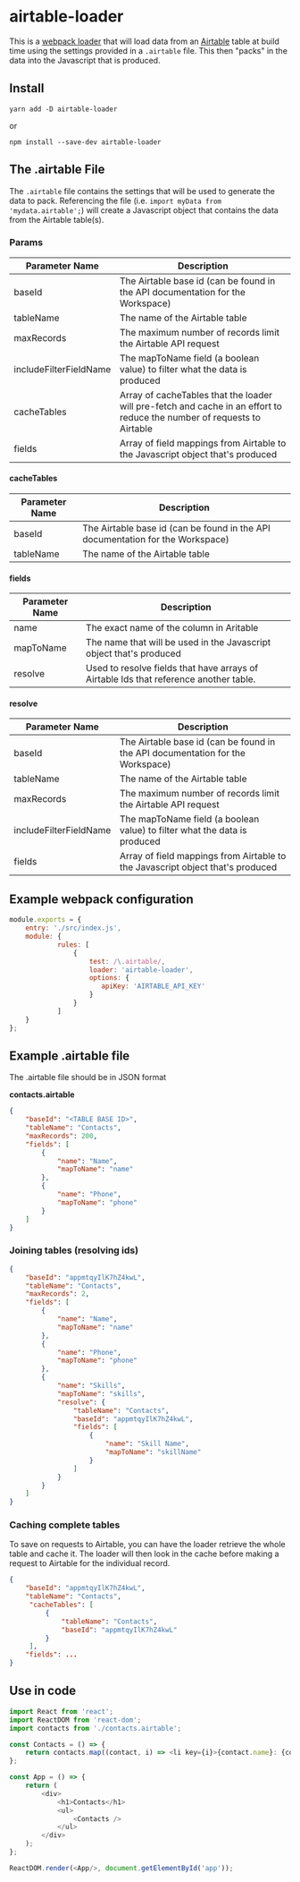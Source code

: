 # airtable-loader

This is a [webpack loader](https://webpack.js.org/loaders/) that will load data from an [Airtable](https://airtable.com/) table at build time using the settings provided in a `.airtable` file.  This then "packs" in the data into the Javascript that is produced.

## Install

```yarn add -D airtable-loader```

or

```npm install --save-dev airtable-loader```


## The .airtable File

The `.airtable` file contains the settings that will be used to generate the data to pack.  Referencing the file (i.e. `import myData from 'mydata.airtable';`) will create a Javascript object that contains the data from the Airtable table(s).


### Params

| Parameter Name         | Description                                                                    |
|------------------------|--------------------------------------------------------------------------------| 
| baseId                 | The Airtable base id (can be found in the API documentation for the Workspace) |
| tableName              | The name of the Airtable table                                                 |
| maxRecords             | The maximum number of records limit the Airtable API request                   |
| includeFilterFieldName | The mapToName field (a boolean value) to filter what the data is produced      |
| cacheTables            | Array of cacheTables that the loader will pre-fetch and cache in an effort to reduce the number of requests to Airtable |
| fields                 | Array of field mappings from Airtable to the Javascript object that's produced |

#### cacheTables

| Parameter Name         | Description                                                                    |
|------------------------|--------------------------------------------------------------------------------| 
| baseId                 | The Airtable base id (can be found in the API documentation for the Workspace) |
| tableName              | The name of the Airtable table                                                 |

#### fields

| Parameter Name         | Description                                                                    |
|------------------------|--------------------------------------------------------------------------------| 
| name                   | The exact name of the column in Aritable                                       |
| mapToName              | The name that will be used in the Javascript object that's produced            |
| resolve                | Used to resolve fields that have arrays of Airtable Ids that reference another table. |

#### resolve

| Parameter Name         | Description                                                                    |
|------------------------|--------------------------------------------------------------------------------|  
| baseId                 | The Airtable base id (can be found in the API documentation for the Workspace) |
| tableName              | The name of the Airtable table                                                 |
| maxRecords             | The maximum number of records limit the Airtable API request                   |
| includeFilterFieldName | The mapToName field (a boolean value) to filter what the data is produced      |
| fields                 | Array of field mappings from Airtable to the Javascript object that's produced |                               |


## Example webpack configuration  

```javascript
module.exports = {
    entry: './src/index.js',
    module: {
            rules: [
                {
                    test: /\.airtable/,
                    loader: 'airtable-loader',
                    options: {
                       apiKey: 'AIRTABLE_API_KEY' 
                    }
                }
            ]
    }
};
```

## Example .airtable file

The .airtable file should be in JSON format

**contacts.airtable**
```json
{
    "baseId": "<TABLE BASE ID>",
    "tableName": "Contacts",
    "maxRecords": 200,
    "fields": [
        {
            "name": "Name",
            "mapToName": "name"
        },
        {
            "name": "Phone",
            "mapToName": "phone"
        }
    ]
}
```

### Joining tables (resolving ids)

```json
{
    "baseId": "appmtqyIlK7hZ4kwL",
    "tableName": "Contacts",
    "maxRecords": 2,
    "fields": [
        {
            "name": "Name",
            "mapToName": "name"
        },
        {
            "name": "Phone",
            "mapToName": "phone"
        },
        {
            "name": "Skills",
            "mapToName": "skills",
            "resolve": {
                "tableName": "Contacts",
                "baseId": "appmtqyIlK7hZ4kwL",
                "fields": [
                    {
                        "name": "Skill Name",
                        "mapToName": "skillName"
                    }
                ]
            }
        }
    ]
}
```

### Caching complete tables

To save on requests to Airtable, you can have the loader retrieve the whole table and cache it.  The loader will then look in the cache before making a request to Airtable for the individual record.

```json
{
    "baseId": "appmtqyIlK7hZ4kwL",
    "tableName": "Contacts",
     "cacheTables": [
         {
             "tableName": "Contacts",
             "baseId": "appmtqyIlK7hZ4kwL"
         }
     ],
    "fields": ...
}
```

## Use in code

```javascript
import React from 'react';
import ReactDOM from 'react-dom';
import contacts from './contacts.airtable';

const Contacts = () => {
    return contacts.map((contact, i) => <li key={i}>{contact.name}: {contact.phone}</li>);
};

const App = () => {
    return (
        <div>
            <h1>Contacts</h1>
            <ul>
                <Contacts />
            </ul>
        </div>
    );
};

ReactDOM.render(<App/>, document.getElementById('app'));

```

